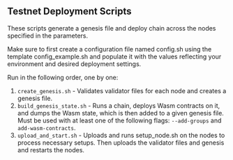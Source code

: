 ## Testnet Deployment Scripts

These scripts generate a genesis file and deploy chain across the nodes specified in the parameters.

Make sure to first create a configuration file named config.sh using the template config_example.sh and populate it with the values reflecting your environment and desired deployment settings.

Run in the following order, one by one:

1. `create_genesis.sh` - Validates validator files for each node and creates a genesis file.
2. `build_genesis_state.sh` - Runs a chain, deploys Wasm contracts on it, and dumps the Wasm state, which is then added to a given genesis file. Must be used with at least one of the following flags: `--add-groups` and `add-wasm-contracts`.
3. `upload_and_start.sh` - Uploads and runs setup_node.sh on the nodes to process necessary setups. Then uploads the validator files and genesis and restarts the nodes.
